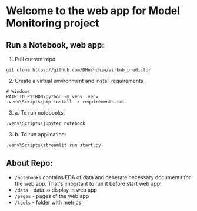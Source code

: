 # Welcome to the web app for Model Monitoring project


## Run a Notebook, web app:

1. Pull current repo:
```buildoutcfg
git clone https://github.com/DHushchin/airbnb_predictor
```
2. Create a virtual environment and install requirements
```
# Windows
PATH_TO_PYTHON\python -m venv .venv
.venv\Scripts\pip install -r requirements.txt
```
3. a. To run notebooks:
```
.venv\Scripts\jupyter notebook
```
3. b. To run application:
```
.venv\Scripts\streamlit run start.py
```

## About Repo:
* `/notebooks` contains EDA of data and generate necessary documents for the web app. 
That's important to run it before start web app!
* `/data` - data to display in web app
* `/pages` - pages of the web app
* `/tools` - folder with metrics

